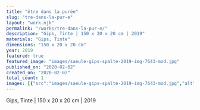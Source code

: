 ```yaml
---
title: "être dans la purée"
slug: "tre-dans-la-pur-e"
layout: "work.njk"
permalink: "/works/tre-dans-la-pur-e/"
description: "Gips, Tinte | 150 x 20 x 20 cm | 2019"
materials: "Gips, Tinte"
dimensions: "150 x 20 x 20 cm"
year: 2019
featured: true
featured_image: "images/saeule-gips-spalte-2019-img-7643-mod.jpg"
published_on: "2020-02-02"
created_on: "2020-02-02"
total_count: 1
images: [{"src":"images/saeule-gips-spalte-2019-img-7643-mod.jpg","alt":"être dans la purée","caption":null,"order":1}]
---
```


Gips, Tinte | 150 x 20 x 20 cm | 2019